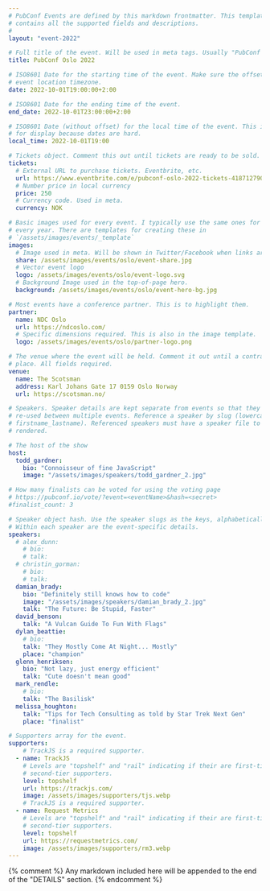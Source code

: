 ```yaml
---
# PubConf Events are defined by this markdown frontmatter. This template
# contains all the supported fields and descriptions.
#
layout: "event-2022"

# Full title of the event. Will be used in meta tags. Usually "PubConf City Year"
title: PubConf Oslo 2022

# ISO8601 Date for the starting time of the event. Make sure the offset is in the
# event location timezone.
date: 2022-10-01T19:00:00+2:00

# ISO8601 Date for the ending time of the event.
end_date: 2022-10-01T23:00:00+2:00

# ISO8601 Date (without offset) for the local time of the event. This is used
# for display because dates are hard.
local_time: 2022-10-01T19:00

# Tickets object. Comment this out until tickets are ready to be sold.
tickets:
  # External URL to purchase tickets. Eventbrite, etc.
  url: https://www.eventbrite.com/e/pubconf-oslo-2022-tickets-418712790227
  # Number price in local currency
  price: 250
  # Currency code. Used in meta.
  currency: NOK

# Basic images used for every event. I typically use the same ones for a location
# every year. There are templates for creating these in
# `/assets/images/events/_template`
images:
  # Image used in meta. Will be shown in Twitter/Facebook when links are shared.
  share: /assets/images/events/oslo/event-share.jpg
  # Vector event logo
  logo: /assets/images/events/oslo/event-logo.svg
  # Background Image used in the top-of-page hero.
  background: /assets/images/events/oslo/event-hero-bg.jpg

# Most events have a conference partner. This is to highlight them.
partner:
  name: NDC Oslo
  url: https://ndcoslo.com/
  # Specific dimensions required. This is also in the image template.
  logo: /assets/images/events/oslo/partner-logo.png

# The venue where the event will be held. Comment it out until a contract is in
# place. All fields required.
venue:
  name: The Scotsman
  address: Karl Johans Gate 17 0159 Oslo Norway
  url: https://scotsman.no/

# Speakers. Speaker details are kept separate from events so that they can be
# re-used between multiple events. Reference a speaker by slug (lowercase,
# firstname_lastname). Referenced speakers must have a speaker file to be
# rendered.

# The host of the show
host:
  todd_gardner:
    bio: "Connoisseur of fine JavaScript"
    image: "/assets/images/speakers/todd_gardner_2.jpg"

# How many finalists can be voted for using the voting page
# https://pubconf.io/vote/?event=<eventName>&hash=<secret>
#finalist_count: 3

# Speaker object hash. Use the speaker slugs as the keys, alphabetically listed.
# Within each speaker are the event-specific details.
speakers:
  # alex_dunn:
    # bio:
    # talk:
  # christin_gorman:
    # bio:
    # talk:
  damian_brady:
    bio: "Definitely still knows how to code"
    image: "/assets/images/speakers/damian_brady_2.jpg"
    talk: "The Future: Be Stupid, Faster"
  david_benson:
    talk: "A Vulcan Guide To Fun With Flags"
  dylan_beattie:
    # bio:
    talk: "They Mostly Come At Night... Mostly"
    place: "champion"
  glenn_henriksen:
    bio: "Not lazy, just energy efficient"
    talk: "Cute doesn't mean good"
  mark_rendle:
    # bio:
    talk: "The Basilisk"
  melissa_houghton:
    talk: "Tips for Tech Consulting as told by Star Trek Next Gen"
    place: "finalist"

# Supporters array for the event.
supporters:
    # TrackJS is a required supporter.
  - name: TrackJS
    # Levels are "topshelf" and "rail" indicating if their are first-tier or
    # second-tier supporters.
    level: topshelf
    url: https://trackjs.com/
    image: /assets/images/supporters/tjs.webp
    # TrackJS is a required supporter.
  - name: Request Metrics
    # Levels are "topshelf" and "rail" indicating if their are first-tier or
    # second-tier supporters.
    level: topshelf
    url: https://requestmetrics.com/
    image: /assets/images/supporters/rm3.webp
---
```


{% comment %}
Any markdown included here will be appended to the end of the "DETAILS" section.
{% endcomment %}
